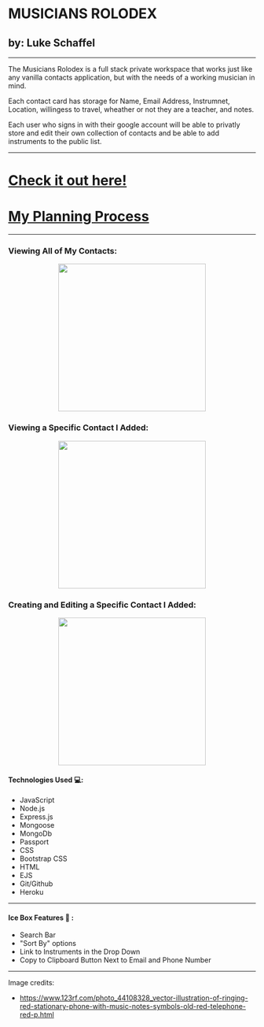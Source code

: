 # MUSICIANS ROLODEX
## by: Luke Schaffel

---

The Musicians Rolodex is a full stack private workspace that works just like any vanilla contacts application, but with the needs of a working musician in mind. 

Each contact card has storage for Name, Email Address, Instrumnet, Location, willingess to travel, wheather or not they are a teacher, and notes.

Each user who signs in with their google account will be able to privatly store and edit their own collection of contacts and be able to add instruments to the public list.

---

# [Check it out here!](https://musicians-rolodex-ls.herokuapp.com/)

# [My Planning Process](https://trello.com/b/L7Y7Z2Cl/unit-2-project/)


---

### Viewing All of My Contacts:
<center><img src="https://i.imgur.com/ngMFvrc.png" height=300></center>

### Viewing a Specific Contact I Added:

<center><img src="https://i.imgur.com/wlmbZQK.png" height=300></center>

### Creating and Editing a Specific Contact I Added:

<center><img src="https://i.imgur.com/mFPexm7.png" height=300></center>

#### Technologies Used 💻:

- JavaScript
- Node.js
- Express.js
- Mongoose
- MongoDb
- Passport
- CSS
- Bootstrap CSS
- HTML
- EJS
- Git/Github
- Heroku

---

#### Ice Box Features 🧊 :
- Search Bar
- "Sort By" options
- Link to Instruments in the Drop Down
- Copy to Clipboard Button Next to Email and Phone Number

---

Image credits:
- https://www.123rf.com/photo_44108328_vector-illustration-of-ringing-red-stationary-phone-with-music-notes-symbols-old-red-telephone-red-p.html
